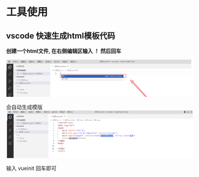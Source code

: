 # 工具使用

## vscode 快速生成html模板代码

**创建一个html文件, 在右侧编辑区输入  ！ 然后回车**

![image-20230906095643582](vue笔记.assets/image-20230906095643582.png)

会自动生成模版
![image-20230906095653617](vue笔记.assets/image-20230906095653617.png)





输入 vueinit 回车即可